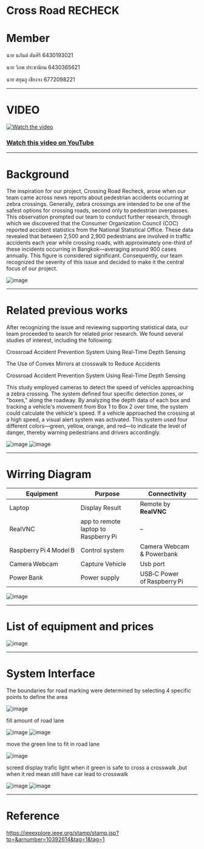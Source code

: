 # Cross Road RECHECK

# Member
นาย นภันต์ ตันศิริ 6430193021

นาย วิภพ ประชานิยม  6430365621 

นาย สยุมภู เชียงจง 6772098221

-------------------------------------------------------------------------------------------------------------------------
# VIDEO
[![Watch the video](https://img.youtube.com/vi/nek8qwRLXHk/maxresdefault.jpg)](https://youtu.be/nek8qwRLXHk)

### [Watch this video on YouTube](https://youtu.be/nek8qwRLXHk)

-------------------------------------------------------------------------------------------------------------------------
# Background

The inspiration for our project, Crossing Road Recheck, arose when our team came across news reports about pedestrian accidents occurring at zebra crossings. Generally, zebra crossings are intended to be one of the safest options for crossing roads, second only to pedestrian overpasses. This observation prompted our team to conduct further research, through which we discovered that the Consumer Organization Council (COC) reported accident statistics from the National Statistical Office. These data revealed that between 2,500 and 2,900 pedestrians are involved in traffic accidents each year while crossing roads, with approximately one-third of these incidents occurring in Bangkok—averaging around 900 cases annually. This figure is considered significant. Consequently, our team recognized the severity of this issue and decided to make it the central focus of our project.

![image](https://github.com/user-attachments/assets/5052a073-f003-4255-a1ab-b38ae92c99ae)

-------------------------------------------------------------------------------------------------------------------------
# Related previous works

After recognizing the issue and reviewing supporting statistical data, our team proceeded to search for related prior research. We found several studies of interest, including the following:

Crossroad Accident Prevention System Using Real-Time Depth Sensing

The Use of Convex Mirrors at crosswalk to Reduce Accidents

Crossroad Accident Prevention System Using Real-Time Depth Sensing

This study employed cameras to detect the speed of vehicles approaching a zebra crossing. The system defined four specific detection zones, or "boxes," along the roadway. By analyzing the depth data of each box and tracking a vehicle's movement from Box 1 to Box 2 over time, the system could calculate the vehicle's speed. If a vehicle approached the crossing at a high speed, a visual alert system was activated. This system used four different colors—green, yellow, orange, and red—to indicate the level of danger, thereby warning pedestrians and drivers accordingly.

![image](https://github.com/user-attachments/assets/8966fe11-08b3-4d7f-adfe-07d3ead221d5)  ![image](https://github.com/user-attachments/assets/c32ca73e-46bd-48b4-bdf0-70c69398be24)


-------------------------------------------------------------------------------------------------------------------------
# Wirring Diagram

| Equipment  | Purpose                                                       | Connectivity                                   |
|-------------------------|------------------------------------------------------------------|-------------------------------------------------|
| Laptop                  | Display Result            | Remote by **RealVNC**                          |
| RealVNC                 | app to remote laptop to Raspberry Pi          | –                                               |
| Raspberry Pi 4 Model B  | Control system                                                  | Camera Webcam & Powerbank                    |
| Camera Webcam            | Capture Vehicle                             | Usb port                    |
| Power Bank              | Power supply                            |  USB‑C Power of Raspberry Pi             |


![image](https://github.com/user-attachments/assets/ad1c809b-c133-45ec-814e-08785a2f143a)

-------------------------------------------------------------------------------------------------------------------------
# List of equipment and prices
![image](https://github.com/user-attachments/assets/0bb53645-0714-4387-8e82-4bdb34c103a3)

-------------------------------------------------------------------------------------------------------------------------
# System Interface
The boundaries for road marking were determined by selecting 4 specific points to define the area

![image](https://github.com/user-attachments/assets/b843ec7f-f2bb-47fb-b5d4-d5ce580a22cc)

fill amount of road lane

![image](https://github.com/user-attachments/assets/da5c8c48-3b64-4305-a81c-311329aca4fd)   ![image](https://github.com/user-attachments/assets/9393e7c9-7fd0-4c48-8482-24956fb57072)

move the green line to fit in road lane

![image](https://github.com/user-attachments/assets/8d6aa7cd-d49f-4f12-83bd-ff4b6c481546)

screed display trafic light when it green is safe to cross a crosswalk ,but when it red mean still have car lead to crosswalk

![image](https://github.com/user-attachments/assets/7fa38237-1968-4269-9598-28e9d5c7c706) ![image](https://github.com/user-attachments/assets/eab80f6b-f6a1-4f02-afef-4de10ac18dfc)

-------------------------------------------------------------------------------------------------------------------------
# Reference
https://ieeexplore.ieee.org/stamp/stamp.jsp?tp=&arnumber=10392614&tag=1&tag=1




